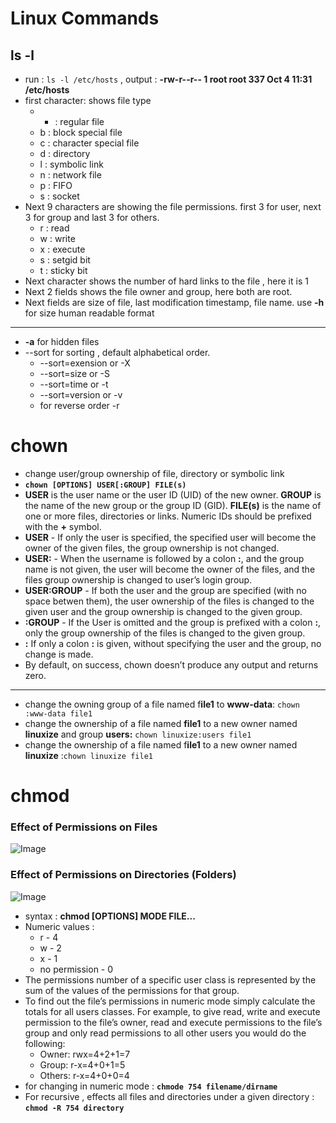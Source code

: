 # Linux Commands
## ls -l
- run : `ls -l /etc/hosts`  , output : **-rw-r--r-- 1 root root 337 Oct  4 11:31 /etc/hosts**
- first character: shows file type
  - - : regular file
  - b : block special file
  - c : character special file
  - d : directory
  - l : symbolic link
  - n : network file
  - p : FIFO
  - s : socket
- Next 9 characters are showing the file permissions. first 3 for user, next 3 for group and last 3 for others.
  - r : read
  - w : write
  - x : execute
  - s : setgid bit
  - t : sticky bit
- Next character shows the number of hard links to the file , here it is 1
- Next 2 fields shows the file owner and group, here both are root.
- Next fields are size of file, last modification timestamp, file name. use **-h** for size human readable format
---
- **-a** for hidden files
- --sort for sorting  , default alphabetical order.
  - --sort=exension or -X
  - --sort=size or -S
  - --sort=time or -t
  - --sort=version or -v
  - for reverse order -r
# chown 
- change user/group ownership of file, directory or symbolic link
- **`chown [OPTIONS] USER[:GROUP] FILE(s)`**
- **USER** is the user name or the user ID (UID) of the new owner. **GROUP** is the name of the new group or the group ID (GID). **FILE(s)** is the name of one or more files, directories or links. Numeric IDs should be prefixed with the **+** symbol.
- **USER** - If only the user is specified, the specified user will become the owner of the given files, the group ownership is not changed.
- **USER:** - When the username is followed by a colon **:**, and the group name is not given, the user will become the owner of the files, and the files group ownership is changed to user’s login group.
- **USER:GROUP** - If both the user and the group are specified (with no space betwen them), the user ownership of the files is changed to the given user and the group ownership is changed to the given group.
- **:GROUP** - If the User is omitted and the group is prefixed with a colon **:**, only the group ownership of the files is changed to the given group.
- **:** If only a colon **:** is given, without specifying the user and the group, no change is made.
- By default, on success, chown doesn’t produce any output and returns zero.
---
- change the owning group of a file named f**ile1** to **www-data**: `chown :www-data file1`
- change the ownership of a file named **file1** to a new owner named **linuxize** and group **users:** `chown linuxize:users file1`
- change the ownership of a file named f**ile1** to a new owner named **linuxize** :`chown linuxize file1`
# chmod
### Effect of Permissions on Files

![Image](/home/rufaidulk/Documents/medley/resources/SyyzInQK8_H1ub-w8FL.png)
### Effect of Permissions on Directories (Folders)

![Image](/home/rufaidulk/Documents/medley/resources/SyyzInQK8_Sy8mWv8FI.png)
- syntax : **chmod [OPTIONS] MODE FILE...**
- Numeric values :
  - r - 4
  - w - 2
  - x - 1
  - no permission - 0
- The permissions number of a specific user class is represented by the sum of the values of the permissions for that group.
- To find out the file’s permissions in numeric mode simply calculate the totals for all users classes. For example, to give read, write and execute permission to the file’s owner, read and execute permissions to the file’s group and only read permissions to all other users you would do the following:
  - Owner: rwx=4+2+1=7
  - Group: r-x=4+0+1=5
  - Others: r-x=4+0+0=4
- for changing in numeric mode : **`chmode 754 filename/dirname`**
- For recursive , effects all files and directories under a given directory : **`chmod -R 754 directory`**
